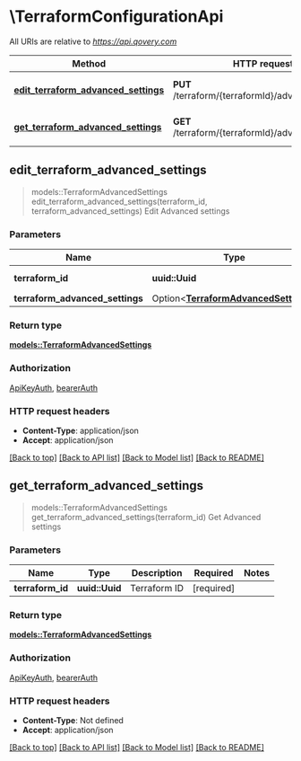 # \TerraformConfigurationApi

All URIs are relative to *https://api.qovery.com*

Method | HTTP request | Description
------------- | ------------- | -------------
[**edit_terraform_advanced_settings**](TerraformConfigurationApi.md#edit_terraform_advanced_settings) | **PUT** /terraform/{terraformId}/advancedSettings | Edit Advanced settings
[**get_terraform_advanced_settings**](TerraformConfigurationApi.md#get_terraform_advanced_settings) | **GET** /terraform/{terraformId}/advancedSettings | Get Advanced settings



## edit_terraform_advanced_settings

> models::TerraformAdvancedSettings edit_terraform_advanced_settings(terraform_id, terraform_advanced_settings)
Edit Advanced settings

### Parameters


Name | Type | Description  | Required | Notes
------------- | ------------- | ------------- | ------------- | -------------
**terraform_id** | **uuid::Uuid** | Terraform ID | [required] |
**terraform_advanced_settings** | Option<[**TerraformAdvancedSettings**](TerraformAdvancedSettings.md)> |  |  |

### Return type

[**models::TerraformAdvancedSettings**](TerraformAdvancedSettings.md)

### Authorization

[ApiKeyAuth](../README.md#ApiKeyAuth), [bearerAuth](../README.md#bearerAuth)

### HTTP request headers

- **Content-Type**: application/json
- **Accept**: application/json

[[Back to top]](#) [[Back to API list]](../README.md#documentation-for-api-endpoints) [[Back to Model list]](../README.md#documentation-for-models) [[Back to README]](../README.md)


## get_terraform_advanced_settings

> models::TerraformAdvancedSettings get_terraform_advanced_settings(terraform_id)
Get Advanced settings

### Parameters


Name | Type | Description  | Required | Notes
------------- | ------------- | ------------- | ------------- | -------------
**terraform_id** | **uuid::Uuid** | Terraform ID | [required] |

### Return type

[**models::TerraformAdvancedSettings**](TerraformAdvancedSettings.md)

### Authorization

[ApiKeyAuth](../README.md#ApiKeyAuth), [bearerAuth](../README.md#bearerAuth)

### HTTP request headers

- **Content-Type**: Not defined
- **Accept**: application/json

[[Back to top]](#) [[Back to API list]](../README.md#documentation-for-api-endpoints) [[Back to Model list]](../README.md#documentation-for-models) [[Back to README]](../README.md)

